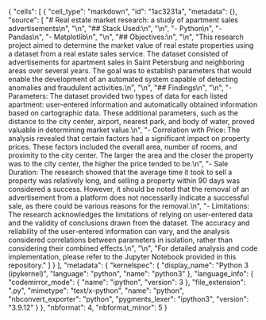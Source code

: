 {
 "cells": [
  {
   "cell_type": "markdown",
   "id": "1ac3231a",
   "metadata": {},
   "source": [
    "# Real estate market research: a study of apartment sales advertisements\n",
    "\n",
    "## Stack Used:\n",
    "\n",
    "- Python\n",
    "- Pandas\n",
    "- Matplotlib\n",
    "\n",
    "## Objectives:\n",
    "\n",
    "This research project aimed to determine the market value of real estate properties using a dataset from a real estate sales service. The dataset consisted of advertisements for apartment sales in Saint Petersburg and neighboring areas over several years. The goal was to establish parameters that would enable the development of an automated system capable of detecting anomalies and fraudulent activities.\n",
    "\n",
    "## Findings\n",
    "\n",
    "- Parameters: The dataset provided two types of data for each listed apartment: user-entered information and automatically obtained information based on cartographic data. These additional parameters, such as the distance to the city center, airport, nearest park, and body of water, proved valuable in determining market value.\n",
    "- Correlation with Price: The analysis revealed that certain factors had a significant impact on property prices. These factors included the overall area, number of rooms, and proximity to the city center. The larger the area and the closer the property was to the city center, the higher the price tended to be.\n",
    "- Sale Duration: The research showed that the average time it took to sell a property was relatively long, and selling a property within 90 days was considered a success. However, it should be noted that the removal of an advertisement from a platform does not necessarily indicate a successful sale, as there could be various reasons for the removal.\n",
    "- Limitations: The research acknowledges the limitations of relying on user-entered data and the validity of conclusions drawn from the dataset. The accuracy and reliability of the user-entered information can vary, and the analysis considered correlations between parameters in isolation, rather than considering their combined effects.\n",
    "\n",
    "For detailed analysis and code implementation, please refer to the Jupyter Notebook provided in this repository."
   ]
  }
 ],
 "metadata": {
  "kernelspec": {
   "display_name": "Python 3 (ipykernel)",
   "language": "python",
   "name": "python3"
  },
  "language_info": {
   "codemirror_mode": {
    "name": "ipython",
    "version": 3
   },
   "file_extension": ".py",
   "mimetype": "text/x-python",
   "name": "python",
   "nbconvert_exporter": "python",
   "pygments_lexer": "ipython3",
   "version": "3.9.12"
  }
 },
 "nbformat": 4,
 "nbformat_minor": 5
}
